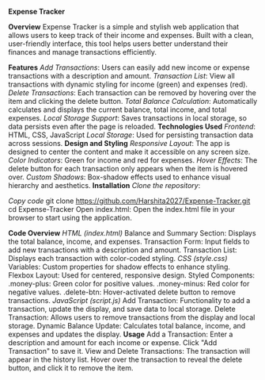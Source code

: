 **Expense Tracker**

**Overview**
Expense Tracker is a simple and stylish web application that allows users to keep track of their income and expenses. Built with a clean, user-friendly interface, this tool helps users better understand their finances and manage transactions efficiently.

**Features**
*Add Transactions*: Users can easily add new income or expense transactions with a description and amount.
*Transaction List*: View all transactions with dynamic styling for income (green) and expenses (red).
*Delete Transactions*: Each transaction can be removed by hovering over the item and clicking the delete button.
*Total Balance Calculation*: Automatically calculates and displays the current balance, total income, and total expenses.
*Local Storage Support*: Saves transactions in local storage, so data persists even after the page is reloaded.
**Technologies Used**
*Frontend*: HTML, CSS, JavaScript
*Local Storage*: Used for persisting transaction data across sessions.
**Design and Styling**
*Responsive Layout*: The app is designed to center the content and make it accessible on any screen size.
*Color Indicators*: Green for income and red for expenses.
*Hover Effects*: The delete button for each transaction only appears when the item is hovered over.
*Custom Shadows*: Box-shadow effects used to enhance visual hierarchy and aesthetics.
**Installation**
*Clone the repository*:

*Copy code*
git clone https://github.com/Harshita2027/Expense-Tracker.git
cd Expense-Tracker
Open index.html: Open the index.html file in your browser to start using the application.

**Code Overview**
*HTML (index.html)*
Balance and Summary Section: Displays the total balance, income, and expenses.
Transaction Form: Input fields to add new transactions with a description and amount.
Transaction List: Displays each transaction with color-coded styling.
*CSS (style.css)*
Variables: Custom properties for shadow effects to enhance styling.
Flexbox Layout: Used for centered, responsive design.
Styled Components:
.money-plus: Green color for positive values.
.money-minus: Red color for negative values.
.delete-btn: Hover-activated delete button to remove transactions.
*JavaScript (script.js)*
Add Transaction: Functionality to add a transaction, update the display, and save data to local storage.
Delete Transaction: Allows users to remove transactions from the display and local storage.
Dynamic Balance Update: Calculates total balance, income, and expenses and updates the display.
**Usage**
Add a Transaction: Enter a description and amount for each income or expense.
Click "Add Transaction" to save it.
View and Delete Transactions: The transaction will appear in the history list.
Hover over the transaction to reveal the delete button, and click it to remove the item.
